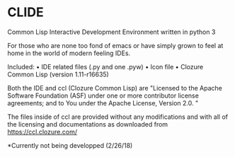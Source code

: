 # CLIDE
Common Lisp Interactive Development Environment written in python 3

For those who are none too fond of emacs or have simply grown to feel
at home in the world of modern feeling IDEs.

Included:
• IDE related files (.py and one .pyw)
• Icon file
• Clozure Common Lisp (version 1.11-r16635)


Both the IDE and ccl (Clozure Common Lisp) are
"Licensed to the Apache Software Foundation (ASF) under one or more contributor
license agreements; and to You under the Apache License, Version 2.0. "

The files inside of ccl are provided without any modifications and with all of the licensing
and documentations as downloaded from https://ccl.clozure.com/

*Currently not being developped (2/26/18)
